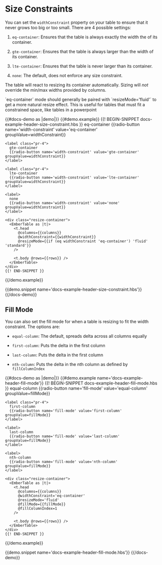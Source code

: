 # Size Constraints

You can set the `widthConstraint` property on your table to ensure that it never
grows too big or too small. There are 4 possible settings:

1. `eq-container`: Ensures that the table is always exactly the width the of its
container.

2. `gte-container`: Ensures that the table is always larger than the width of
its container.

3. `lte-container`: Ensures that the table is never larger than its container.

4. `none`: The default, does not enforce any size constraint.

The table will react to resizing its container automatically. Sizing will _not_
override the min/max widths provided by columns.

<aside>
  `eq-container` mode should generally be paired with `resizeMode='fluid'` to
  get a more natural resize effect. This is useful for tables that must fit
  a constrained space, like tables in a powerpoint
</aside>

{{#docs-demo as |demo|}}
  {{#demo.example}}
    {{! BEGIN-SNIPPET docs-example-header-size-constraint.hbs }}
    <label class="pr-4">
      eq-container
      {{radio-button name='width-constraint' value='eq-container' groupValue=widthConstraint}}
    </label>

    <label class="pr-4">
      gte-container
      {{radio-button name='width-constraint' value='gte-container' groupValue=widthConstraint}}
    </label>

    <label class="pr-4">
      lte-container
      {{radio-button name='width-constraint' value='lte-container' groupValue=widthConstraint}}
    </label>

    <label>
      none
      {{radio-button name='width-constraint' value='none' groupValue=widthConstraint}}
    </label>

    <div class="resize-container">
      <EmberTable as |t|>
        <t.head
          @columns={{columns}}
          @widthConstraint={{widthConstraint}}
          @resizeMode={{if (eq widthConstraint 'eq-container') 'fluid' 'standard'}}
        />

        <t.body @rows={{rows}} />
      </EmberTable>
    </div>
    {{! END-SNIPPET }}
  {{/demo.example}}

  {{demo.snippet name='docs-example-header-size-constraint.hbs'}}
{{/docs-demo}}

## Fill Mode

You can also set the fill mode for when a table is resizing to fit the width
constraint. The options are:

* `equal-column`: The default, spreads delta across all columns equally

* `first-column`: Puts the delta in the first column

* `last-column`: Puts the delta in the first column

* `nth-column`: Puts the delta in the nth column as defined by `fillColumnIndex`

{{#docs-demo as |demo|}}
  {{#demo.example name='docs-example-header-fill-mode'}}
    {{! BEGIN-SNIPPET docs-example-header-fill-mode.hbs }}
    <label class="pr-4">
      equal-column
      {{radio-button name='fill-mode' value='equal-column' groupValue=fillMode}}
    </label>

    <label class="pr-4">
      first-column
      {{radio-button name='fill-mode' value='first-column' groupValue=fillMode}}
    </label>

    <label>
      last-column
      {{radio-button name='fill-mode' value='last-column' groupValue=fillMode}}
    </label>

    <label>
      nth-column
      {{radio-button name='fill-mode' value='nth-column' groupValue=fillMode}}
    </label>

    <div class="resize-container">
      <EmberTable as |t|>
        <t.head
          @columns={{columns}}
          @widthConstraint='eq-container'
          @resizeMode='fluid'
          @fillMode={{fillMode}}
          @fillColumnIndex=1
        />

        <t.body @rows={{rows}} />
      </EmberTable>
    </div>
    {{! END-SNIPPET }}
  {{/demo.example}}

  {{demo.snippet name='docs-example-header-fill-mode.hbs'}}
{{/docs-demo}}

